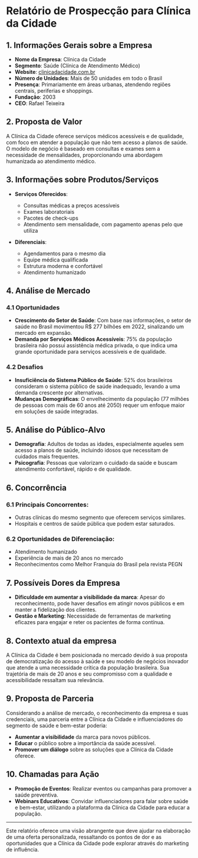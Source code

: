 # Relatório de Prospecção para Clínica da Cidade

## **1. Informações Gerais sobre a Empresa**

- **Nome da Empresa**: Clínica da Cidade
- **Segmento**: Saúde (Clínica de Atendimento Médico)
- **Website**: [clinicadacidade.com.br](http://www.clinicadacidade.com.br)
- **Número de Unidades**: Mais de 50 unidades em todo o Brasil
- **Presença**: Primariamente em áreas urbanas, atendendo regiões centrais, periferias e shoppings.
- **Fundação**: 2003
- **CEO**: Rafael Teixeira

## **2. Proposta de Valor**

A Clínica da Cidade oferece serviços médicos acessíveis e de qualidade, com foco em atender a população que não tem acesso a planos de saúde. O modelo de negócio é baseado em consultas e exames sem a necessidade de mensalidades, proporcionando uma abordagem humanizada ao atendimento médico.

## **3. Informações sobre Produtos/Serviços**

- **Serviços Oferecidos**:
  - Consultas médicas a preços acessíveis
  - Exames laboratoriais
  - Pacotes de check-ups
  - Atendimento sem mensalidade, com pagamento apenas pelo que utiliza

- **Diferenciais**:
  - Agendamentos para o mesmo dia
  - Equipe médica qualificada
  - Estrutura moderna e confortável
  - Atendimento humanizado

## **4. Análise de Mercado**

### **4.1 Oportunidades**
- **Crescimento do Setor de Saúde**: Com base nas informações, o setor de saúde no Brasil movimentou R$ 277 bilhões em 2022, sinalizando um mercado em expansão.
- **Demanda por Serviços Médicos Acessíveis**: 75% da população brasileira não possui assistência médica privada, o que indica uma grande oportunidade para serviços acessíveis e de qualidade.

### **4.2 Desafios**
- **Insuficiência do Sistema Público de Saúde**: 52% dos brasileiros consideram o sistema público de saúde inadequado, levando a uma demanda crescente por alternativas.
- **Mudanças Demográficas**: O envelhecimento da população (77 milhões de pessoas com mais de 60 anos até 2050) requer um enfoque maior em soluções de saúde integradas.

## **5. Análise do Público-Alvo**

- **Demografia**: Adultos de todas as idades, especialmente aqueles sem acesso a planos de saúde, incluindo idosos que necessitam de cuidados mais frequentes.
- **Psicografia**: Pessoas que valorizam o cuidado da saúde e buscam atendimento confortável, rápido e de qualidade.

## **6. Concorrência**

### **6.1 Principais Concorrentes**:
- Outras clínicas do mesmo segmento que oferecem serviços similares.
- Hospitais e centros de saúde pública que podem estar saturados.

### **6.2 Oportunidades de Diferenciação**:
-  Atendimento humanizado
-  Experiência de mais de 20 anos no mercado
-  Reconhecimentos como Melhor Franquia do Brasil pela revista PEGN 

## **7. Possíveis Dores da Empresa**

- **Dificuldade em aumentar a visibilidade da marca**: Apesar do reconhecimento, pode haver desafios em atingir novos públicos e em manter a fidelização dos clientes.
- **Gestão e Marketing**: Necessidade de ferramentas de marketing eficazes para engajar e reter os pacientes de forma contínua.

## **8. Contexto atual da empresa**

A Clínica da Cidade é bem posicionada no mercado devido à sua proposta de democratização do acesso à saúde e seu modelo de negócios inovador que atende a uma necessidade crítica da população brasileira. Sua trajetória de mais de 20 anos e seu compromisso com a qualidade e acessibilidade ressaltam sua relevância.

## **9. Proposta de Parceria**

Considerando a análise de mercado, o reconhecimento da empresa e suas credenciais, uma parceria entre a Clínica da Cidade e influenciadores do segmento de saúde e bem-estar poderia:

- **Aumentar a visibilidade** da marca para novos públicos.
- **Educar** o público sobre a importância da saúde acessível.
- **Promover um diálogo** sobre as soluções que a Clínica da Cidade oferece.

## **10. Chamadas para Ação**

- **Promoção de Eventos**: Realizar eventos ou campanhas para promover a saúde preventiva.
- **Webinars Educativos**: Convidar influenciadores para falar sobre saúde e bem-estar, utilizando a plataforma da Clínica da Cidade para educar a população.

---

Este relatório oferece uma visão abrangente que deve ajudar na elaboração de uma oferta personalizada, ressaltando os pontos de dor e as oportunidades que a Clínica da Cidade pode explorar através do marketing de influência.